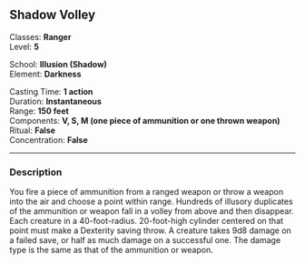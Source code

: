 ## Shadow Volley

Classes: **Ranger**  
Level: **5**  

School: **Illusion (Shadow)**  
Element: **Darkness**  

Casting Time: **1 action**  
Duration: **Instantaneous**  
Range: **150 feet**  
Components: **V, S, M (one piece of ammunition or one thrown weapon)**  
Ritual: **False**  
Concentration: **False**  

------

### Description

You fire a piece of ammunition from a ranged weapon or throw a weapon into the air and choose a point within range. Hundreds of illusory duplicates of the ammunition or weapon fall in a volley from above and then disappear. Each creature in a 40-foot-radius. 20-foot-high cylinder centered on that point must make a Dexterity saving throw. A creature takes 9d8 damage on a failed save, or half as much damage on a successful one. The damage type is the same as that of the ammunition or weapon.

